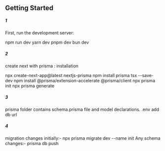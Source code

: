 ## Getting Started

##### 1

First, run the development server:

npm run dev
yarn dev
pnpm dev
bun dev

##### 2  

create next with prisma :  installation

npx create-next-app@latest nextjs-prisma
npm install prisma tsx --save-dev
npm install @prisma/extension-accelerate @prisma/client
npx prisma init
npx prisma generate

##### 3

prisma folder contains schema.prisma file and model declarations.
.env add db url

##### 4

migration changes initially:-
npx prisma migrate dev --name init 
Any schema changes:-
prisma db push